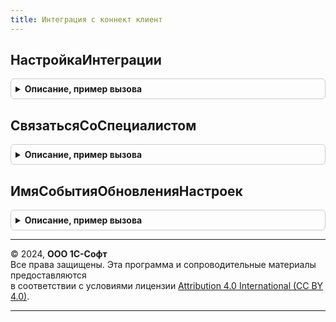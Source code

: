 ```yaml
---
title: Интеграция с коннект клиент
---
```



## НастройкаИнтеграции
<details style="margin: 1em 0; padding: 0.5em; border: 1px solid #ccc; border-radius: 6px;">

<summary style="font-weight: bold; cursor: pointer;">Описание, пример вызова</summary>

```bsl

// Открывает форму настройки интеграции с сервисом 1С-Коннект.
//
// Параметры:
//  Владелец - ФормаКлиентскогоПриложения, Неопределено - форма, которая будет установлена в качестве владельца.
//  ОписаниеОповещения - ОписаниеОповещения - оповещение, которое необходимо выполнить после завершения
//                      настройки интеграции.
//
Процедура НастройкаИнтеграции( Экспорт
```

Пример вызова
```bsl
ИнтеграцияСКоннектКлиент.НастройкаИнтеграции();
```
</details>

## СвязатьсяСоСпециалистом
<details style="margin: 1em 0; padding: 0.5em; border: 1px solid #ccc; border-radius: 6px;">

<summary style="font-weight: bold; cursor: pointer;">Описание, пример вызова</summary>

```bsl

// Запускает приложение 1С-Коннект. Если приложение не установлено
// на клиентский персональный компьютер, открывается форма настройки
// подключения.
//
Процедура СвязатьсяСоСпециалистом() Экспорт
```

Пример вызова
```bsl
ИнтеграцияСКоннектКлиент.СвязатьсяСоСпециалистом() 
```
</details>

## ИмяСобытияОбновленияНастроек
<details style="margin: 1em 0; padding: 0.5em; border: 1px solid #ccc; border-radius: 6px;">

<summary style="font-weight: bold; cursor: pointer;">Описание, пример вызова</summary>

```bsl

// Определяет имя события, которое будет содержать оповещение
// о завершении настройки интеграции для пользователя.
//
// Возвращаемое значение:
//  Строка - Имя события. Может быть использовано для идентификации
//           сообщений принимающими их формами.
//
Функция ИмяСобытияОбновленияНастроек() Экспорт
```

Пример вызова
```bsl
Результат = ИнтеграцияСКоннектКлиент.ИмяСобытияОбновленияНастроек() 
```
</details>

---

© 2024, **ООО 1С-Софт**  
Все права защищены. Эта программа и сопроводительные материалы предоставляются  
в соответствии с условиями лицензии [Attribution 4.0 International (CC BY 4.0)](https://creativecommons.org/licenses/by/4.0/legalcode).

---
